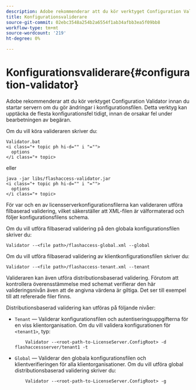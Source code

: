 ```yaml
---
description: Adobe rekommenderar att du kör verktyget Configuration Validator innan du startar servern om du gör ändringar i konfigurationsfilen. Detta verktyg kan upptäcka de flesta konfigurationsfel tidigt, innan de orsakar fel under bearbetningen av begäran.
title: Konfigurationsvaliderare
source-git-commit: 02ebc3548a254b2a6554f1ab34afbb3ea5f09bb8
workflow-type: tm+mt
source-wordcount: '219'
ht-degree: 0%

---
```


# Konfigurationsvaliderare{#configuration-validator}

Adobe rekommenderar att du kör verktyget Configuration Validator innan du startar servern om du gör ändringar i konfigurationsfilen. Detta verktyg kan upptäcka de flesta konfigurationsfel tidigt, innan de orsakar fel under bearbetningen av begäran.

Om du vill köra valideraren skriver du:

```
Validator.bat  
<i class="+ topic ph hi-d="" i "="">
  options  
</i class="+ topic>
```

eller

```
java -jar libs/flashaccess-validator.jar  
<i class="+ topic ph hi-d="" i "="">
  options 
</i class="+ topic>
```

För var och en av licensserverkonfigurationsfilerna kan valideraren utföra filbaserad validering, vilket säkerställer att XML-filen är välformaterad och följer konfigurationsfilens schema.

Om du vill utföra filbaserad validering på den globala konfigurationsfilen skriver du:

```
Validator --<file path>/flashaccess-global.xml --global
```

Om du vill utföra filbaserad validering av klientkonfigurationsfilen skriver du:

```
Validator --<file path>/flashaccess-tenant.xml --tenant
```

Valideraren kan även utföra distributionsbaserad validering. Förutom att kontrollera överensstämmelse med schemat verifierar den här valideringsnivån även att de angivna värdena är giltiga. Det ser till exempel till att refererade filer finns.

Distributionsbaserad validering kan utföras på följande nivåer:

* `Tenant` — Validerar konfigurationsfilen och autentiseringsuppgifterna för en viss klientorganisation. Om du vill validera konfigurationen för `<tenant1>`, typ:

  ```
      Validator --<root-path-to-LicenseServer.ConfigRoot> -d flashaccessserver/tenant1 -t
  ```

* `Global` — Validerar den globala konfigurationsfilen och klientverifieringen för alla klientorganisationer. Om du vill utföra global distributionsbaserad validering skriver du:

  ```
      Validator --<root-path-to-LicenseServer.ConfigRoot> -g
  ```
